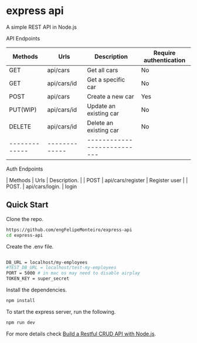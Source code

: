 # express api

A simple REST API in Node.js

API Endpoints

| Methods     | Urls             |Description            | Require authentication | 
| ----------- | ----------- | -----------        | ------------------------------ |
| GET         | api/cars    |Get all cars           | No |
| GET         | api/cars/id |Get a specific car         | No |
| POST        | api/cars    |Create a new car         | Yes |
| PUT(WIP)    | api/cars/id |Update an existing car | No |
| DELETE      | api/cars/id |Delete an existing car | No |
|-------------|-------------|---------------------------|

Auth Endpoints

| Methods | Urls              | Description. |
| POST    | api/cars/register | Register user |
| POST.   | api/cars/login.   | login

## Quick Start

Clone the repo.

```bash
https://github.com/engFelipeMonteiro/express-api
cd express-api
```
Create the .env file.

```bash (.env)

DB_URL = localhost/my-employees
#TEST_DB_URL = localhost/test-my-employees
PORT = 5000 # in mac os may need to disable airplay
TOKEN_KEY = super_secret
```
Install the dependencies.

```bash
npm install
```
To start the express server, run the following.

```bash
npm run dev
```

For more details check [Build a Restful CRUD API with Node.js](https://dev.to/zagaris/build-a-restful-crud-api-with-node-js-2334).


